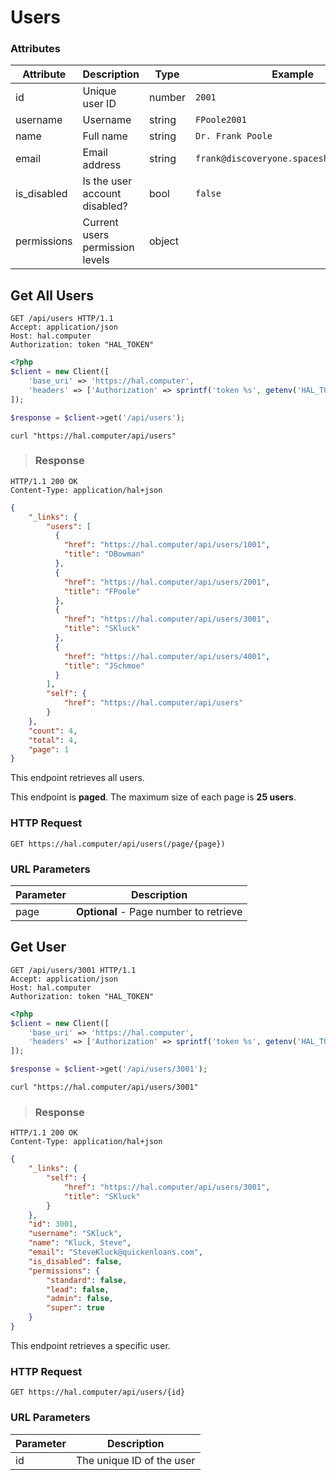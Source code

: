 # Users

### Attributes

Attribute       | Description                                         | Type     | Example
--------------- | --------------------------------------------------- | -------- | -------------
id              | Unique user ID                                      | number   | `2001`
username        | Username                                            | string   | `FPoole2001`
name            | Full name                                           | string   | `Dr. Frank Poole`
email           | Email address                                       | string   | `frank@discoveryone.spaceships.nasa.gov`
is_disabled     | Is the user account disabled?                       | bool     | `false`
permissions     | Current users permission levels                     | object   |

## Get All Users

```http
GET /api/users HTTP/1.1
Accept: application/json
Host: hal.computer
Authorization: token "HAL_TOKEN"
```

```php
<?php
$client = new Client([
    'base_uri' => 'https://hal.computer',
    'headers' => ['Authorization' => sprintf('token %s', getenv('HAL_TOKEN'))]
]);

$response = $client->get('/api/users');
```

```shell
curl "https://hal.computer/api/users"
```

> ### Response

```http--response
HTTP/1.1 200 OK
Content-Type: application/hal+json
```

```json
{
    "_links": {
        "users": [
          {
            "href": "https://hal.computer/api/users/1001",
            "title": "DBowman"
          },
          {
            "href": "https://hal.computer/api/users/2001",
            "title": "FPoole"
          },
          {
            "href": "https://hal.computer/api/users/3001",
            "title": "SKluck"
          },
          {
            "href": "https://hal.computer/api/users/4001",
            "title": "JSchmoe"
          }
        ],
        "self": {
            "href": "https://hal.computer/api/users"
        }
    },
    "count": 4,
    "total": 4,
    "page": 1
}
```

This endpoint retrieves all users.

<aside class="notice">
    This endpoint is <b>paged</b>. The maximum size of each page is <b>25 users</b>.
</aside>

### HTTP Request

`GET https://hal.computer/api/users(/page/{page})`

### URL Parameters

Parameter   | Description
----------- | -----------
page        | **Optional** - Page number to retrieve

## Get User

```http
GET /api/users/3001 HTTP/1.1
Accept: application/json
Host: hal.computer
Authorization: token "HAL_TOKEN"
```

```php
<?php
$client = new Client([
    'base_uri' => 'https://hal.computer',
    'headers' => ['Authorization' => sprintf('token %s', getenv('HAL_TOKEN'))]
]);

$response = $client->get('/api/users/3001');
```

```shell
curl "https://hal.computer/api/users/3001"
```

> ### Response

```http--response
HTTP/1.1 200 OK
Content-Type: application/hal+json
```

```json
{
    "_links": {
        "self": {
            "href": "https://hal.computer/api/users/3001",
            "title": "SKluck"
        }
    },
    "id": 3001,
    "username": "SKluck",
    "name": "Kluck, Steve",
    "email": "SteveKluck@quickenloans.com",
    "is_disabled": false,
    "permissions": {
        "standard": false,
        "lead": false,
        "admin": false,
        "super": true
    }
}
```

This endpoint retrieves a specific user.

### HTTP Request

`GET https://hal.computer/api/users/{id}`

### URL Parameters

Parameter   | Description
----------- | -----------
id          | The unique ID of the user
